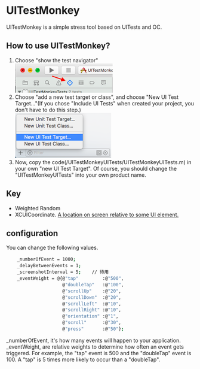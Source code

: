 UITestMonkey
==
UITestMonkey is a simple stress tool based on UITests and OC.
## How to use UITestMonkey?
1. Choose "show the test navigator"<br>
![show the test navigator](/docimg/test_navigator.png)
2. Choose "add a new test target or class", and choose "New UI Test Target..."(If you chose "Include UI Tests" when created your project, you don't have to do this step.)<br>
![show the test navigator](/docimg/test_target.png)
3. Now, copy the code(/UITestMonkeyUITests/UITestMonkeyUITests.m) in your own "new UI Test Target". Of course, you should change the "UITestMonkeyUITests" into your own product name.
## Key
- Weighted Random
- XCUICoordinate. [A location on screen relative to some UI element.](https://developer.apple.com/reference/xctest/xcuicoordinate?language=objc)
## configuration
You can change the following values.
```sh
    _numberOfEvent = 1000;
    _delayBetweenEvents = 1;
    _screenshotInterval = 5;    // 待用
    _eventWeight = @{@"tap"         :@"500",
                     @"doubleTap"   :@"100",
                     @"scrollUp"    :@"20",
                     @"scrollDown"  :@"20",
                     @"scrollLeft"  :@"10",
                     @"scrollRight" :@"10",
                     @"orientation" :@"1",
                     @"scroll"      :@"30",
                     @"press"       :@"50"};
```
_numberOfEvent, it's how many events will happen to your application.<br>
_eventWeight, are relative weights to determine how often an event gets triggered. For example, the "tap" event is 500 and the "doubleTap" event is 100. A "tap" is 5 times more likely to occur than a "doubleTap".
